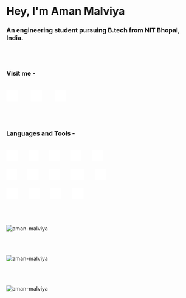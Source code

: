 # Hey, I'm Aman Malviya

### An engineering student pursuing B.tech from NIT Bhopal, India.

<br><br>

<h3>Visit me -</h3>
<br>
<a href="https://leetcode.com/Aman_Malviya/"><img src="./Assets/leetcode.svg" height="30px" alt="Leetcode" /></a>
<a style="margin-left:30px" href="https://www.linkedin.com/in/aman-malviya-5347871b1/"><img src="./Assets/linkedin.svg" height="30px" alt="LinkedIn" /></a>
<a style="margin-left:30px" href="http://aman-malviya.netlify.com/"><img src="./Assets/web.svg" height="30px" alt="Portfolio" /></a>

<br><br>

<h3>Languages and Tools -</h3>
<br>
<span><img src="./Assets/c.svg" height="30px" alt="C" /></span>
&nbsp;&nbsp;&nbsp;&nbsp;&nbsp;&nbsp;<span><img src="./Assets/c++.svg" height="30px" alt="C++" /></span>
&nbsp;&nbsp;&nbsp;&nbsp;&nbsp;&nbsp;<span><img src="./Assets/python.svg" height="30px" alt="Python" /></span>
&nbsp;&nbsp;&nbsp;&nbsp;&nbsp;&nbsp;<span><img src="./Assets/html5.svg" height="30px" alt="HTML5" /></span>
&nbsp;&nbsp;&nbsp;&nbsp;&nbsp;&nbsp;<span><img src="./Assets/css3.svg" height="30px" alt="CSS3" /></span>
<br><br>
<span><img src="./Assets/bootstrap.svg" height="30px" alt="Bootstrap" /></span>
&nbsp;&nbsp;&nbsp;&nbsp;&nbsp;&nbsp;<span><img src="./Assets/git.svg" height="30px" alt="Git" /></span>
&nbsp;&nbsp;&nbsp;&nbsp;&nbsp;&nbsp;<span><img src="./Assets/js.svg" height="30px" alt="Javascript" /></span>
&nbsp;&nbsp;&nbsp;&nbsp;&nbsp;&nbsp;<span><img src="./Assets/nodejs.svg" height="30px" alt="Nodejs" /></span>
&nbsp;&nbsp;&nbsp;&nbsp;&nbsp;&nbsp;<span><img src="./Assets/react.svg" height="30px" alt="React" /></span>
<br><br>
<img src="./Assets/firebase.svg" height="30px" alt="Firebase" /></span>
&nbsp;&nbsp;&nbsp;&nbsp;&nbsp;&nbsp;<img src="./Assets/heroku.svg" height="30px" alt="Heroku" /></span>
&nbsp;&nbsp;&nbsp;&nbsp;&nbsp;&nbsp;<span><img src="./Assets/postman.svg" height="30px" alt="Postman" /></span>
&nbsp;&nbsp;&nbsp;&nbsp;&nbsp;&nbsp;<span><img src="./Assets/selenium.svg" height="30px" alt="Selenium" /></span>
<br><br>
<br><br>
<p><img src="https://github-readme-stats.vercel.app/api/top-langs?username=aman-malviya&show_icons=true&locale=en&layout=compact" alt="aman-malviya" /></p>
<br><br>
<p><img src="https://github-readme-stats.vercel.app/api?username=aman-malviya&show_icons=true&locale=en" alt="aman-malviya" /></p>
<br><br>
<p><img src="https://activity-graph.herokuapp.com/graph?username=aman-malviya" alt="aman-malviya" /></p>
